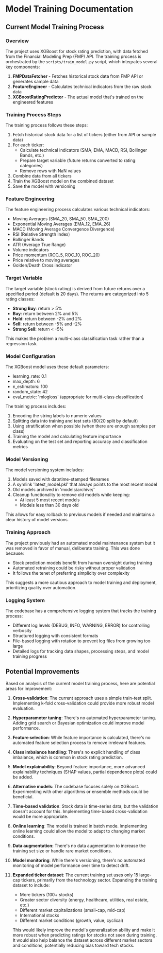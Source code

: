 # Model Training Documentation

## Current Model Training Process

### Overview

The project uses XGBoost for stock rating prediction, with data fetched from the Financial Modeling Prep (FMP) API. The training process is orchestrated by the `scripts/train_model.py` script, which integrates several key components:

1. **FMPDataFetcher** - Fetches historical stock data from FMP API or generates sample data
2. **FeatureEngineer** - Calculates technical indicators from the raw stock data
3. **XGBoostRatingPredictor** - The actual model that's trained on the engineered features

### Training Process Steps

The training process follows these steps:

1. Fetch historical stock data for a list of tickers (either from API or sample data)
2. For each ticker:
   - Calculate technical indicators (SMA, EMA, MACD, RSI, Bollinger Bands, etc.)
   - Prepare target variable (future returns converted to rating categories)
   - Remove rows with NaN values
3. Combine data from all tickers
4. Train the XGBoost model on the combined dataset
5. Save the model with versioning

### Feature Engineering

The feature engineering process calculates various technical indicators:

- Moving Averages (SMA_20, SMA_50, SMA_200)
- Exponential Moving Averages (EMA_12, EMA_26)
- MACD (Moving Average Convergence Divergence)
- RSI (Relative Strength Index)
- Bollinger Bands
- ATR (Average True Range)
- Volume indicators
- Price momentum (ROC_5, ROC_10, ROC_20)
- Price relative to moving averages
- Golden/Death Cross indicator

### Target Variable

The target variable (stock rating) is derived from future returns over a specified period (default is 20 days). The returns are categorized into 5 rating classes:

- **Strong Buy**: return > 5%
- **Buy**: return between 2% and 5%
- **Hold**: return between -2% and 2%
- **Sell**: return between -5% and -2%
- **Strong Sell**: return < -5%

This makes the problem a multi-class classification task rather than a regression task.

### Model Configuration

The XGBoost model uses these default parameters:

- learning_rate: 0.1
- max_depth: 6
- n_estimators: 100
- random_state: 42
- eval_metric: 'mlogloss' (appropriate for multi-class classification)

The training process includes:

1. Encoding the string labels to numeric values
2. Splitting data into training and test sets (80/20 split by default)
3. Using stratification when possible (when there are enough samples per class)
4. Training the model and calculating feature importance
5. Evaluating on the test set and reporting accuracy and classification metrics

### Model Versioning

The model versioning system includes:

1. Models saved with datetime-stamped filenames
2. A symlink 'latest_model.pkl' that always points to the most recent model
3. Old models archived in 'models/archive/'
4. Cleanup functionality to remove old models while keeping:
   - At least 5 most recent models
   - Models less than 30 days old

This allows for easy rollback to previous models if needed and maintains a clear history of model versions.

### Training Approach

The project previously had an automated model maintenance system but it was removed in favor of manual, deliberate training. This was done because:

- Stock prediction models benefit from human oversight during training
- Automated retraining could be risky without proper validation
- It follows the tenet of preferring simplicity over complexity

This suggests a more cautious approach to model training and deployment, prioritizing quality over automation.

### Logging System

The codebase has a comprehensive logging system that tracks the training process:

- Different log levels (DEBUG, INFO, WARNING, ERROR) for controlling verbosity
- Structured logging with consistent formats
- File-based logging with rotation to prevent log files from growing too large
- Detailed logs for tracking data shapes, processing steps, and model training progress

## Potential Improvements

Based on analysis of the current model training process, here are potential areas for improvement:

1. **Cross-validation**: The current approach uses a simple train-test split. Implementing k-fold cross-validation could provide more robust model evaluation.

2. **Hyperparameter tuning**: There's no automated hyperparameter tuning. Adding grid search or Bayesian optimization could improve model performance.

3. **Feature selection**: While feature importance is calculated, there's no automated feature selection process to remove irrelevant features.

4. **Class imbalance handling**: There's no explicit handling of class imbalance, which is common in stock rating prediction.

5. **Model explainability**: Beyond feature importance, more advanced explainability techniques (SHAP values, partial dependence plots) could be added.

6. **Alternative models**: The codebase focuses solely on XGBoost. Experimenting with other algorithms or ensemble methods could be beneficial.

7. **Time-based validation**: Stock data is time-series data, but the validation doesn't account for this. Implementing time-based cross-validation would be more appropriate.

8. **Online learning**: The model is trained in batch mode. Implementing online learning could allow the model to adapt to changing market conditions.

9. **Data augmentation**: There's no data augmentation to increase the training set size or handle rare market conditions.

10. **Model monitoring**: While there's versioning, there's no automated monitoring of model performance over time to detect drift.

11. **Expanded ticker dataset**: The current training set uses only 15 large-cap tickers, primarily from the technology sector. Expanding the training dataset to include:
    - More tickers (100+ stocks)
    - Greater sector diversity (energy, healthcare, utilities, real estate, etc.)
    - Different market capitalizations (small-cap, mid-cap)
    - International stocks
    - Different market conditions (growth, value, cyclical)
    
    This would likely improve the model's generalization ability and make it more robust when predicting ratings for stocks not seen during training. It would also help balance the dataset across different market sectors and conditions, potentially reducing bias toward tech stocks. 